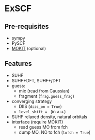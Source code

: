 # ExSCF
## Pre-requisites
* sympy
* PySCF
* [MOKIT](https://gitlab.com/jxzou/mokit) (optional)

## Features
* SUHF
* SUHF+DFT, SUHF+*f*DFT
* guess: 
  + mix (read from Gaussian)
  + fragment (`frag.guess_frag`)
* converging strategy
  + DIIS (`diis_on = True`)
  + `level_shift = ` (in a.u.)
* SUHF relaxed density, natural orbitals
* interface (require MOKIT)
  + read guess MO from fch
  + dump MO, NO to fch (`tofch = True`)

